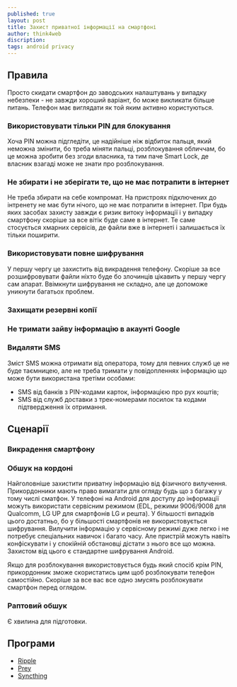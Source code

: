 ```yaml
---
published: true
layout: post
title: Захист приватної інформації на смартфоні
author: think4web
discription:
tags: android privacy
---
```


## Правила

Просто скидати смартфон до заводських налаштувань у випадку небезпеки - не завжди хороший варіант, бо може викликати більше питань. Телефон має виглядати як той яким активно користуються.

### Використовувати тільки PIN для блокування

Хоча PIN можна підгледіти, це надійніше ніж відбиток пальця, який неможна змінити, бо треба міняти пальці, розблокування обличчам, бо це можна зробити без згоди власника, та тим паче Smart Lock, де власник взагаді може не знати про розблокування.

### Не збирати і не зберігати те, що не має потрапити в інтернет

Не треба збирати на себе компромат. На пристроях підключених до інтренету не має бути нічого, що не має потрапити в інтернет. При будь яких засобах захисту завжди є ризик витоку інформації і у випадку смартфону скоріше за все вітік буде саме в інтернет. Те саме стосується хмарних сервісів, де файли вже в інтернеті і залишається їх тільки поширити.

### Використовувати повне шифрування

У першу чергу це захистить від викрадення телефону. Скоріше за все розшифровувати файли ніхто буде бо злочинців цікавить у першу чергу сам апарат. Ввімкнути шифрування не складно, але це допоможе уникнути багатьох проблем.

### Захищати резервні копії

### Не тримати зайву інформацію в акаунті Google

### Видаляти SMS

Зміст SMS можна отримати від оператора, тому для певних служб це не буде таємницею, але не треба тримати у повідопленнях інформацію що може бути використана третіми особами:
- SMS від банків з PIN-кодами карток, інформацією про рух коштів;
- SMS від служб доставки з трек-номерами посилок та кодами підтвердження їх отримання.

## Сценарії

### Викрадення смартфону

### Обшук на кордоні

Найголовніше захистити приватну інформацію від фізичного вилучення. Прикордонники мають право вимагати для огляду будь що з багажу у тому числі сматфон. У телефоні на Android для доступу до інформації можуть використати сервісним режимом (EDL, режими 9006/9008 для Qualcomm, LG UP для смартфонів LG и решта). У більшості випадків цього достатньо, бо у більшості смартфонів не використовується шифрування. Вилучити інформацію у сервісному режимі дуже легко і не потребує спеціальних навичок і багато часу. Але пристрій можуть навіть конфіскувати і у спокійній обстановці дістати з нього все що можна. Захистом від цього є стандартне шифрування Android.

Якщо для розблокування використовується будь який спосіб крім PIN, прикордонник зможе скористатись цим щоб розблокувати телефон самостійно. Скоріше за все вас все одно змусять розблокувати смартфон перед оглядом. 

### Раптовий обшук

Є хвилина для підготовки.

## Програми

- [Ripple](/Ripple/)
- [Prey](/Prey/)
- [Syncthing](/Syncthing/)


